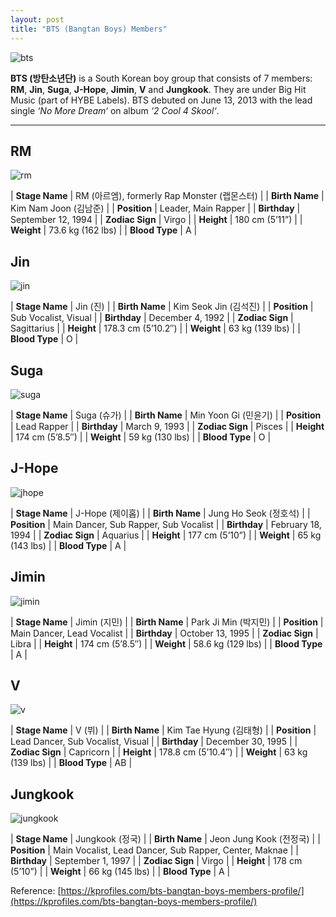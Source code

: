 ```yaml
---
layout: post
title: "BTS (Bangtan Boys) Members"
---
```


![bts](https://kprofiles.com/wp-content/uploads/2016/04/Group-20-900x600.jpg)

**BTS (방탄소년단)** is a South Korean boy group that consists of 7 members: **RM**, **Jin**, **Suga**, **J-Hope**, **Jimin**, **V** and **Jungkook**. They are under Big Hit Music (part of HYBE Labels). BTS debuted on June 13, 2013 with the lead single *‘No More Dream‘* on album *‘2 Cool 4 Skool‘*.

---

## RM

![rm](https://kprofiles.com/wp-content/uploads/2016/04/1-RM-4-900x600.jpg)

| **Stage Name** | RM (아르엠), formerly Rap Monster (랩몬스터) |
| **Birth Name** | Kim Nam Joon (김남준) |
| **Position** | Leader, Main Rapper |
| **Birthday** | September 12, 1994 |
| **Zodiac Sign** | Virgo |
| **Height** | 180 cm (5’11”) |
| **Weight** | 73.6 kg (162 lbs) |
| **Blood Type** | A |

## Jin

![jin](https://kprofiles.com/wp-content/uploads/2016/04/2-Jin-4-900x600.jpg)

| **Stage Name** | Jin (진) |
| **Birth Name** | Kim Seok Jin (김석진) |
| **Position** | Sub Vocalist, Visual |
| **Birthday** | December 4, 1992 |
| **Zodiac Sign** | Sagittarius |
| **Height** | 178.3 cm (5’10.2″) |
| **Weight** | 63 kg (139 lbs) |
| **Blood Type** | O |

## Suga

![suga](https://kprofiles.com/wp-content/uploads/2016/04/3-Suga-4-900x600.jpg)

| **Stage Name** | Suga (슈가) |
| **Birth Name** | Min Yoon Gi (민윤기) |
| **Position** | Lead Rapper |
| **Birthday** | March 9, 1993 |
| **Zodiac Sign** | Pisces |
| **Height** | 174 cm (5’8.5″) |
| **Weight** | 59 kg (130 lbs) |
| **Blood Type** | O |

## J-Hope

![jhope](https://kprofiles.com/wp-content/uploads/2016/04/4-J-Hope-4-900x600.jpg)

| **Stage Name** | J-Hope (제이홉) |
| **Birth Name** | Jung Ho Seok (정호석) |
| **Position** | Main Dancer, Sub Rapper, Sub Vocalist |
| **Birthday** | February 18, 1994 |
| **Zodiac Sign** | Aquarius |
| **Height** | 177 cm (5’10”) |
| **Weight** | 65 kg (143 lbs) |
| **Blood Type** | A |

## Jimin

![jimin](https://kprofiles.com/wp-content/uploads/2016/04/5-Jimin-4-900x600.jpg)

| **Stage Name** | Jimin (지민) |
| **Birth Name** | Park Ji Min (박지민) |
| **Position** | Main Dancer, Lead Vocalist |
| **Birthday** | October 13, 1995 |
| **Zodiac Sign** | Libra |
| **Height** | 174 cm (5’8.5″) |
| **Weight** | 58.6 kg (129 lbs) |
| **Blood Type** | A |

## V

![v](https://kprofiles.com/wp-content/uploads/2016/04/6-V-4-900x600.jpg)

| **Stage Name** | V (뷔) |
| **Birth Name** | Kim Tae Hyung (김태형) |
| **Position** | Lead Dancer, Sub Vocalist, Visual |
| **Birthday** | December 30, 1995 |
| **Zodiac Sign** | Capricorn |
| **Height** | 178.8 cm (5’10.4″) |
| **Weight** | 63 kg (139 lbs) |
| **Blood Type** | AB |

## Jungkook

![jungkook](https://kprofiles.com/wp-content/uploads/2016/04/7-Jungkook-4-900x600.jpg)

| **Stage Name** | Jungkook (정국) |
| **Birth Name** | Jeon Jung Kook (전정국) |
| **Position** | Main Vocalist, Lead Dancer, Sub Rapper, Center, Maknae |
| **Birthday** | September 1, 1997 |
| **Zodiac Sign** | Virgo |
| **Height** | 178 cm (5’10”) |
| **Weight** | 66 kg (145 lbs) |
| **Blood Type** | A |

Reference: [https://kprofiles.com/bts-bangtan-boys-members-profile/](https://kprofiles.com/bts-bangtan-boys-members-profile/)
